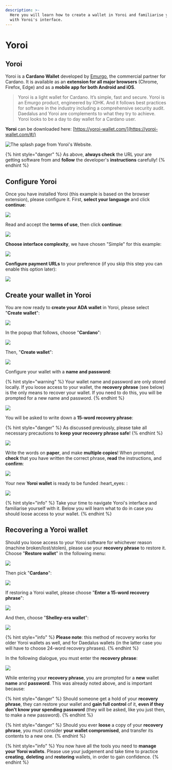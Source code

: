 ```yaml
---
description: >-
  Here you will learn how to create a wallet in Yoroi and familiarise yourself
  with Yoroi's interface.
---
```


# Yoroi

## Yoroi

Yoroi is a **Cardano Wallet** developed by [Emurgo](https://emurgo.io/), the commercial partner for Cardano. It is available as an **extension for all major browsers** (Chrome, Firefox, Edge) and as a **mobile app for both Android and iOS**.

> Yoroi is a light wallet for Cardano. It’s simple, fast and secure. Yoroi is an Emurgo product, engineered by IOHK. And it follows best practices for software in the industry including a comprehensive security audit. Daedalus and Yoroi are complements to what they try to achieve. Yoroi looks to be a day to day wallet for a Cardano user.

**Yoroi** can be downloaded here: [https://yoroi-wallet.com/](https://yoroi-wallet.com/#/)

![The splash page from Yoroi's Website.](../.gitbook/assets/yoroi\_splash.PNG)

{% hint style="danger" %}
As above, **always check** the URL your are getting software from and **follow** the developer's **instructions** carefully!
{% endhint %}

## Configure Yoroi

Once you have installed Yoroi (this example is based on the browser extension), please configure it. First, **select your language** and click **continue**:&#x20;

![](<../.gitbook/assets/yoroi\_splash (1).PNG>)

Read and accept the **terms of use**, then click **continue**:

![](../.gitbook/assets/yoroi\_terms.PNG)

**Choose interface complexity**, we have chosen "Simple" for this example:

![](../.gitbook/assets/yoroi\_interface\_choice.PNG)

**Configure payment URLs** to your preference (if you skip this step you can enable this option later):

![](../.gitbook/assets/yoroi\_payment\_URLs.PNG)

## Create your wallet in Yoroi

You are now ready to **create your ADA wallet** in Yoroi, please select "**Create wallet**":

![](../.gitbook/assets/yoroi\_main.PNG)

In the popup that follows, choose "**Cardano**":

![](../.gitbook/assets/yoroi\_currency\_choice.PNG)

Then, "**Create wallet**":

![](../.gitbook/assets/yaroi\_wallet\_type.PNG)

Configure your wallet with a **name and password**:

{% hint style="warning" %}
Your wallet name and password are only stored locally. If you loose access to your wallet, the **recovery phrase** (see below) is the only means to recover your wallet. If you need to do this, you will be prompted for a new name and password. &#x20;
{% endhint %}

![](../.gitbook/assets/yoroi\_wallet\_config.PNG)

You will be asked to write down a **15-word recovery phrase**:

{% hint style="danger" %}
As discussed previously, please take all necessary precautions to **keep your recovery phrase safe**!
{% endhint %}

![](../.gitbook/assets/yoroi\_recovery\_phrase\_01.PNG)

Write the words on **paper**, and make **multiple copies**! When prompted, **check** that you have written the correct phrase, **read** the instructions, and **confirm**:

![](../.gitbook/assets/yoroi\_recovery\_phrase\_02.PNG)

Your new **Yoroi wallet** is ready to be funded :heart\_eyes: :

![](../.gitbook/assets/yoroi\_wallet\_ready.PNG)

{% hint style="info" %}
Take your time to navigate Yoroi's interface and familiarise yourself with it. Below you will learn what to do in case you should loose access to your wallet.&#x20;
{% endhint %}

## Recovering a Yoroi wallet

Should you loose access to your Yoroi software for whichever reason (machine broken/lost/stolen), please use your **recovery phrase** to restore it. Choose "**Restore wallet**" in the following menu:

![](../.gitbook/assets/yoroi\_restore\_01.PNG)

Then pick "**Cardano**":

![](../.gitbook/assets/yoroi\_currency\_choice.PNG)

If restoring a Yoroi wallet, please choose "**Enter a 15-word recovery phrase**":

![](../.gitbook/assets/yoroi\_restore\_02.PNG)

And then, choose "**Shelley-era wallet**":

![](../.gitbook/assets/yoroi\_restore\_03.PNG)

{% hint style="info" %}
**Please note**: this method of recovery works for older Yoroi wallets as well, and for Daedalus wallets (in the latter case you will have to choose 24-word recovery phrases).
{% endhint %}

In the following dialogue, you must enter the **recovery phrase**:&#x20;

![](../.gitbook/assets/yoroi\_restore\_04.PNG)

While entering your **recovery phrase**, you are prompted for a **new** wallet **name** and **password**. This was already noted above, and is important because:

{% hint style="danger" %}
Should someone get a hold of your **recovery phrase**, they can restore your wallet and **gain full control** of it, **even if they don't know your spending password** (they will be asked, like you just then, to make a new password).
{% endhint %}

{% hint style="danger" %}
Should you ever **loose** a copy of your **recovery phrase**, you must consider **your wallet compromised**, and transfer its contents to a new one.
{% endhint %}

{% hint style="info" %}
You now have all the tools you need to **manage your Yoroi wallets**. Please use your judgement and take time to practice **creating**, **deleting** and **restoring** wallets, in order to gain confidence.
{% endhint %}
